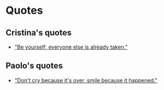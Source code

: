 #  Quotes

## Cristina's quotes
- ["Be yourself; everyone else is already taken."](https://www.goodreads.com/quotes)

## Paolo's quotes
- ["Don't cry because it's over, smile because it happened."](https://www.goodreads.com/quotes)
